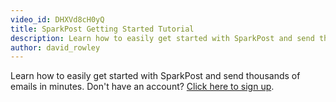 ```yaml
---
video_id: DHXVd8cH0yQ
title: SparkPost Getting Started Tutorial
description: Learn how to easily get started with SparkPost and send thousands of emails in minutes.
author: david_rowley
---
```

Learn how to easily get started with SparkPost and send thousands of emails in minutes. Don't have an account? [Click here to sign up](https://app.sparkpost.com/sign-up).
